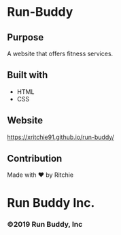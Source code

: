 # Run-Buddy

## Purpose
A website that offers fitness services.

## Built with
* HTML
* CSS

## Website
https://xritchie91.github.io/run-buddy/

## Contribution
Made with ❤️ by Ritchie

# Run Buddy Inc.

### &copy;2019 Run Buddy, Inc 
